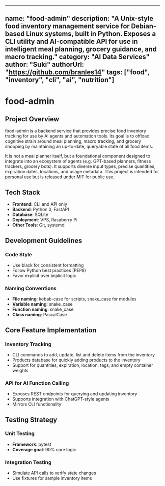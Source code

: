 
---
name: "food-admin"
description: "A Unix-style food inventory management service for Debian-based Linux systems, built in Python. Exposes a CLI utility and AI-compatible API for use in intelligent meal planning, grocery guidance, and macro tracking."
category: "AI Data Services"
author: "Suki"
authorUrl: "https://github.com/branles14"
tags: ["food", "inventory", "cli", "ai", "nutrition"]
---

# food-admin

## Project Overview

food-admin is a backend service that provides precise food inventory tracking for use by AI agents and automation tools. Its goal is to offload cognitive strain around meal planning, macro tracking, and grocery shopping by maintaining an up-to-date, queryable state of all food items.

It is not a meal planner itself, but a foundational component designed to integrate into an ecosystem of agents (e.g. GPT-based planners, fitness trackers, grocery bots). It supports diverse input types, precise quantities, expiration dates, locations, and usage metadata. This project is intended for personal use but is released under MIT for public use.

## Tech Stack

- **Frontend**: CLI and API only
- **Backend**: Python 3, FastAPI
- **Database**: SQLite
- **Deployment**: VPS, Raspberry Pi
- **Other Tools**: Git, systemd

## Development Guidelines

### Code Style

- Use black for consistent formatting
- Follow Python best practices (PEP8)
- Favor explicit over implicit logic

### Naming Conventions

- **File naming**: kebab-case for scripts, snake_case for modules
- **Variable naming**: snake_case
- **Function naming**: snake_case
- **Class naming**: PascalCase

## Core Feature Implementation

### Inventory Tracking

- CLI commands to add, update, list and delete items from the inventory
- Products database for quickly adding products to the inventory
- Support for quantities, expiration, location, tags, and empty container weights

### API for AI Function Calling

- Exposes REST endpoints for querying and updating inventory
- Supports integration with ChatGPT-style agents
- Mirrors CLI functionality

## Testing Strategy

### Unit Testing

- **Framework**: pytest
- **Coverage goal**: 90% core logic

### Integration Testing

- Simulate API calls to verify state changes
- Use fixtures for sample inventory items
